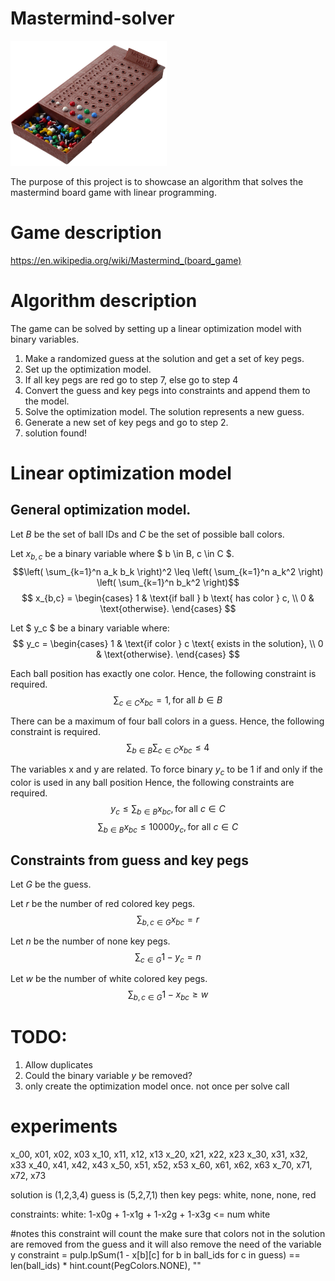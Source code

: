 # Mastermind-solver
<img src=images/mastermind.png alt="My Example Image" width="250" height="200" class=center>

The purpose of this project is to showcase an algorithm that solves the mastermind board game
with linear programming.

# Game description
https://en.wikipedia.org/wiki/Mastermind_(board_game)

# Algorithm description
The game can be solved by setting up a linear optimization model with binary variables.

1. Make a randomized guess at the solution and get a set of key pegs.
2. Set up the optimization model.
3. If all key pegs are red go to step 7, else go to step 4
4. Convert the guess and key pegs into constraints and append them to the model.
5. Solve the optimization model. The solution represents a new guess.
6. Generate a new set of key pegs and go to step 2.
7. solution found!

# Linear optimization model

## General optimization model.
Let 
$B$ be the set of ball IDs and
$C$ be the set of possible ball colors.

Let $x_{b,c}$ be a binary variable where $ b \in B, c \in C $.
$$\left( \sum_{k=1}^n a_k b_k \right)^2 \leq \left( \sum_{k=1}^n a_k^2 \right) \left( \sum_{k=1}^n b_k^2 \right)$$
$$
x_{b,c} =
\begin{cases}
1 & \text{if ball } b \text{ has color } c, \\
0 & \text{otherwise}.
\end{cases}
$$

Let $ y_c $ be a binary variable where:
$$
y_c =
\begin{cases}
1 & \text{if color } c \text{ exists in the solution}, \\
0 & \text{otherwise}.
\end{cases}
$$

Each ball position has exactly one color.
Hence, the following constraint is required.
$$
\sum_{c \in C} x_{bc} = 1, \text{for all } b \in B
$$

There can be a maximum of four ball colors in a guess.
Hence, the following constraint is required.
$$
\sum_{b \in B} \sum_{c \in C} x_{bc} \leq 4
$$

The variables x and y are related.
To force binary $y_c$ to be $1$ if and only if the color is used in any ball position
Hence, the following constraints are required.
$$
y_c \leq \sum_{b \in B} x_{bc}, \text{for all } c \in C
$$
$$
\sum_{b \in B} x_{bc} \leq 10000y_c, \text{for all } c \in C
$$


## Constraints from guess and key pegs

Let $G$ be the guess.

Let $r$ be the number of red colored key pegs.
$$
\sum_{b,c \in G} x_{bc} = r
$$

Let $n$ be the number of none key pegs.
$$
\sum_{c \in G} 1 - y_c = n
$$

Let $w$ be the number of white colored key pegs.
$$
\sum_{b,c \in G} 1 - x_{bc} \geq w
$$


# TODO:
1. Allow duplicates
2. Could the binary variable $y$ be removed?
3. only create the optimization model once. not once per solve call

# experiments
x_00, x01, x02, x03
x_10, x11, x12, x13
x_20, x21, x22, x23
x_30, x31, x32, x33
x_40, x41, x42, x43
x_50, x51, x52, x53
x_60, x61, x62, x63
x_70, x71, x72, x73

solution is (1,2,3,4)
guess is (5,2,7,1)
then key pegs:
white, none, none, red

constraints:
white: 1-x0g + 1-x1g + 1-x2g + 1-x3g <= num white

#notes
this constraint will count the make sure that 
colors not in the solution are removed from the guess
and it will also remove the need of the variable y
constraint = pulp.lpSum(1 - x[b][c] for b in ball_ids for c in guess) == len(ball_ids) * hint.count(PegColors.NONE), ""


